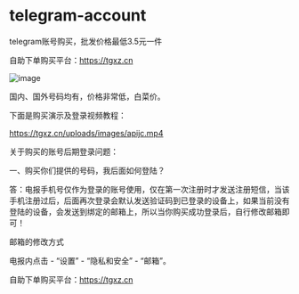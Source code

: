 # telegram-account
telegram账号购买，批发价格最低3.5元一件</p></p>
自助下单购买平台：https://tgxz.cn</p>
![image](https://github.com/user-attachments/assets/c9bf362d-a85a-466c-bf1f-89f3323b45cc)</p>
国内、国外号码均有，价格非常低，白菜价。</p>

下面是购买演示及登录视频教程：</p>
https://tgxz.cn/uploads/images/apijc.mp4</p></p>


关于购买的账号后期登录问题：</p></p>

一、购买你们提供的号码，我后面如何登陆？</p>

答：电报手机号仅作为登录的账号使用，仅在第一次注册时才发送注册短信，当该手机注册过后，后面再次登录会默认发送验证码到已登录的设备上，如果当前没有登陆的设备，会发送到绑定的邮箱上，所以当你购买成功登录后，自行修改邮箱即可！</p>

邮箱的修改方式 </p>

电报内点击 - “设置” - “隐私和安全” - “邮箱”。</p>
自助下单购买平台：https://tgxz.cn

